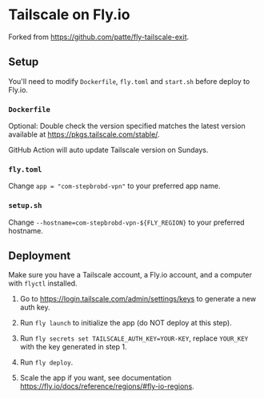 # Tailscale on Fly.io

Forked from <https://github.com/patte/fly-tailscale-exit>.

## Setup

You'll need to modify `Dockerfile`, `fly.toml` and `start.sh` before deploy to Fly.io.

### `Dockerfile`

Optional: Double check the version specified matches the latest version available at <https://pkgs.tailscale.com/stable/>.

GitHub Action will auto update Tailscale version on Sundays.

### `fly.toml`

Change `app = "com-stepbrobd-vpn"` to your preferred app name.

### `setup.sh`

Change `--hostname=com-stepbrobd-vpn-${FLY_REGION}` to your preferred hostname.

## Deployment

Make sure you have a Tailscale account, a Fly.io account, and a computer with `flyctl` installed.

1. Go to <https://login.tailscale.com/admin/settings/keys> to generate a new auth key.

2. Run `fly launch` to initialize the app (do NOT deploy at this step).

3. Run `fly secrets set TAILSCALE_AUTH_KEY=YOUR-KEY`, replace `YOUR_KEY` with the key generated in step 1.

4. Run `fly deploy`.

5. Scale the app if you want, see documentation <https://fly.io/docs/reference/regions/#fly-io-regions>.
